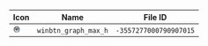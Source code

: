 | Icon | Name | File ID |
| ---  | ---  | ---     |
| ![](winbtn_graph_max_h.png) | `winbtn_graph_max_h` | `-3557277000790907015` |
